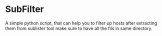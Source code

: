 # SubFilter
A simple python script, that can help you to filter up hosts after extracting them from sublister tool
make sure to have all the fils in same directory.
